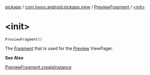 [pickapp](../../index.md) / [com.lovoo.android.pickapp.view](../index.md) / [PreviewFragment](index.md) / [&lt;init&gt;](./-init-.md)

# &lt;init&gt;

`PreviewFragment()`

The [Fragment](#) that is used for the [Preview](../-preview/index.md) ViewPager.

**See Also**

[PreviewFragment.createInstance](create-instance.md)

